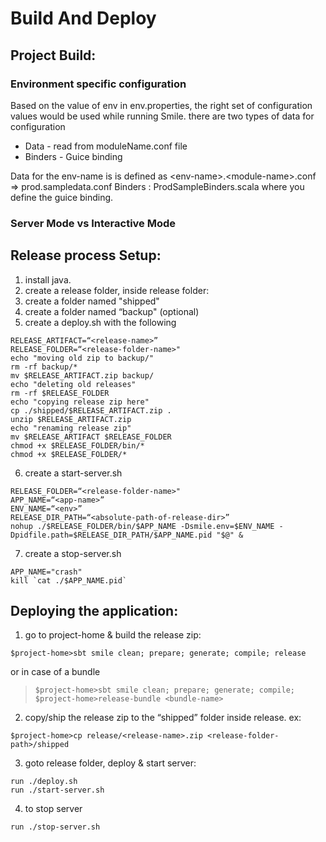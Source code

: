 Build And Deploy
================

Project Build:
--------------

### Environment specific configuration

Based on the value of env in env.properties, the right set of
configuration values would be used while running Smile. there are two
types of data for configuration

-   Data - read from moduleName.conf file
-   Binders - Guice binding

Data for the env-name is is defined as \<env-name\>.\<module-name\>.conf
=\> prod.sampledata.conf Binders : ProdSampleBinders.scala where you
define the guice binding.

### Server Mode vs Interactive Mode

Release process Setup:
----------------------

1.  install java.
2.  create a release folder, inside release folder:
3.  create a folder named "shipped"
4.  create a folder named “backup" (optional)
5.  create a deploy.sh with the following

``` {.sourceCode .html}
RELEASE_ARTIFACT=“<release-name>”
RELEASE_FOLDER=“<release-folder-name>"
echo "moving old zip to backup/"
rm -rf backup/*
mv $RELEASE_ARTIFACT.zip backup/
echo "deleting old releases"
rm -rf $RELEASE_FOLDER
echo "copying release zip here"
cp ./shipped/$RELEASE_ARTIFACT.zip .
unzip $RELEASE_ARTIFACT.zip
echo "renaming release zip"
mv $RELEASE_ARTIFACT $RELEASE_FOLDER
chmod +x $RELEASE_FOLDER/bin/*
chmod +x $RELEASE_FOLDER/*
```

6.  create a start-server.sh

``` {.sourceCode .scala}
RELEASE_FOLDER=“<release-folder-name>"
APP_NAME=“<app-name>”
ENV_NAME=“<env>”
RELEASE_DIR_PATH=“<absolute-path-of-release-dir>”
nohup ./$RELEASE_FOLDER/bin/$APP_NAME -Dsmile.env=$ENV_NAME -Dpidfile.path=$RELEASE_DIR_PATH/$APP_NAME.pid "$@" &
```

7.  create a stop-server.sh

``` {.sourceCode .scala}
APP_NAME="crash"
kill `cat ./$APP_NAME.pid`
```

Deploying the application:
--------------------------

1.  go to project-home & build the release zip:

``` {.sourceCode .scala}
$project-home>sbt smile clean; prepare; generate; compile; release 
```

or in case of a bundle

> ``` {.sourceCode .scala}
> $project-home>sbt smile clean; prepare; generate; compile;
> $project-home>release-bundle <bundle-name>
> ```

2.  copy/ship the release zip to the “shipped” folder inside release.
    ex:

``` {.sourceCode .scala}
$project-home>cp release/<release-name>.zip <release-folder-path>/shipped
```

3.  goto release folder, deploy & start server:

``` {.sourceCode .scala}
run ./deploy.sh
run ./start-server.sh
```

4.  to stop server

``` {.sourceCode .scala}
run ./stop-server.sh
```
